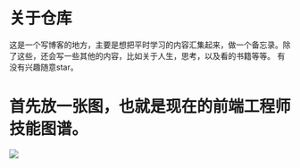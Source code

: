 # 关于仓库
这是一个写博客的地方，主要是想把平时学习的内容汇集起来，做一个备忘录。除了这些，还会写一些其他的内容，比如关于人生，思考，以及看的书籍等等。
有没有兴趣随意star。

# 首先放一张图，也就是现在的前端工程师技能图谱。

![](https://raw.githubusercontent.com/kamranahmedse/developer-roadmap/master/images/frontend.png)
